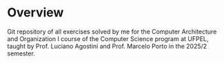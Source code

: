 
# Overview  

Git repository of all exercises solved by me for the Computer Architecture and Organization I course of the Computer Science program at UFPEL, taught by Prof. Luciano Agostini and Prof. Marcelo Porto in the 2025/2 semester.
